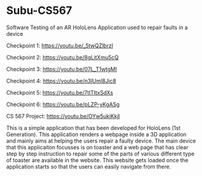 # Subu-CS567

Software Testing of an AR HoloLens Application used to repair faults in a device

Checkpoint 1: https://youtu.be/_5twQZlbrzI

Checkpoint 2: https://youtu.be/8gLitXmu5cQ

Checkpoint 3: https://youtu.be/07L_T1wtgMI

Checkpoint 4: https://youtu.be/n3lUml8Jic8

Checkpoint 5: https://youtu.be/7tITItxSdXs

Checkpoint 6: https://youtu.be/pLZP-yKgASg

CS 567 Project: https://youtu.be/OYw5ukiKkjI

This is a simple application that has been developed for HoloLens (1st Generation). This application renders a webpage inside a 3D application and mainly aims at helping the users repair a faulty device. The main device that this applicaiton focusses is on toaster and a web page that has clear step by step instruction to repair some of the parts of various different type of toaster are available in the website. This website gets loaded once the application starts so that the users can easily navigate from there.
